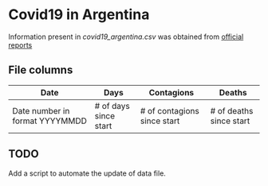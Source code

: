 # Covid19 in Argentina
Information present in _covid19_argentina.csv_ was obtained from [official reports](https://www.argentina.gob.ar/coronavirus/informes-diarios/reportes)

## File columns

Date | Days | Contagions | Deaths
--- | --- | --- | ---
Date number in format YYYYMMDD | # of days since start | # of contagions since start | # of deaths since start

## TODO

Add a script to automate the update of data file.



